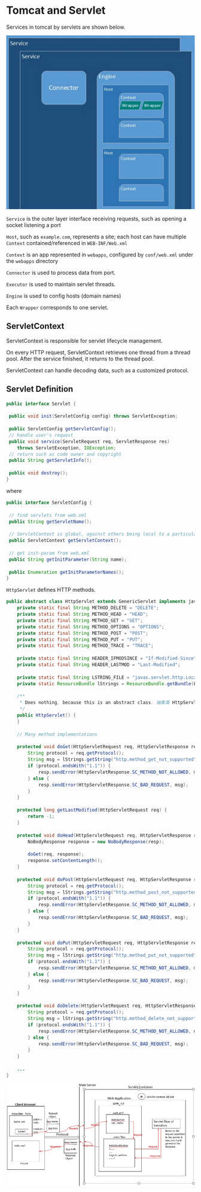 # Tomcat and Servlet

Services in tomcat by servlets are shown below.

![servlets_in_tomcat](imgs/servlets_in_tomcat.png "servlets_in_tomcat")

`Service` is the outer layer interface receiving requests, such as opening a socket listening a port

`Host`, such as `example.com`, represents a site; each host can have multiple `Context` contained/referenced in `WEB-INF/Web.xml`

`Context` is an app represented in `webapps`, configured by `conf/web.xml` under the `webapps` directory

`Connector` is used to process data from port.

`Executor` is used to maintain servlet threads.

`Engine` is used to config hosts (domain names)

Each `Wrapper` corresponds to one servlet.

## ServletContext

ServletContext is responsible for servlet lifecycle management.

On every HTTP request, ServletContext retrieves one thread from a thread pool. After the service finished, it returns to the thread pool.

ServletContext can handle decoding data, such as a customized protocol.

## Servlet Definition

```java
public interface Servlet {

 public void init(ServletConfig config) throws ServletException;

 public ServletConfig getServletConfig();
 // handle user's request
 public void service(ServletRequest req, ServletResponse res)
    throws ServletException, IOException;
 // return such as code owner and copyright
 public String getServletInfo();

 public void destroy();
}
```
where
```java
public interface ServletConfig {

 // find servlets from web.xml
 public String getServletName();
 
 // ServletContext is global, against others being local to a particular servlet
 public ServletContext getServletContext();
 
 // get init-param from web.xml
 public String getInitParameter(String name);
 
 public Enumeration getInitParameterNames();
}
```

`HttpServlet` defines HTTP methods.
```java
public abstract class HttpServlet extends GenericServlet implements java.io.Serializable {
	private static final String METHOD_DELETE = "DELETE";
	private static final String METHOD_HEAD = "HEAD";
	private static final String METHOD_GET = "GET";
	private static final String METHOD_OPTIONS = "OPTIONS";
	private static final String METHOD_POST = "POST";
	private static final String METHOD_PUT = "PUT";
	private static final String METHOD_TRACE = "TRACE";

	private static final String HEADER_IFMODSINCE = "If-Modified-Since";
	private static final String HEADER_LASTMOD = "Last-Modified";

	private static final String LSTRING_FILE = "javax.servlet.http.LocalStrings";
	private static ResourceBundle lStrings = ResourceBundle.getBundle(LSTRING_FILE);

	/**
	 * Does nothing, because this is an abstract class. 抽象类 HttpServlet
	 */
	public HttpServlet() {
	}

    // Many method implementations

    protected void doGet(HttpServletRequest req, HttpServletResponse resp) throws ServletException, IOException {
        String protocol = req.getProtocol();
        String msg = lStrings.getString("http.method_get_not_supported");
        if (protocol.endsWith("1.1")) {
            resp.sendError(HttpServletResponse.SC_METHOD_NOT_ALLOWED, msg);
        } else {
            resp.sendError(HttpServletResponse.SC_BAD_REQUEST, msg);
        }
    }

    protected long getLastModified(HttpServletRequest req) {
        return -1;
    }

    protected void doHead(HttpServletRequest req, HttpServletResponse resp) throws ServletException, IOException {
        NoBodyResponse response = new NoBodyResponse(resp);

        doGet(req, response);
        response.setContentLength();
    }

    protected void doPost(HttpServletRequest req, HttpServletResponse resp) throws ServletException, IOException {
        String protocol = req.getProtocol();
        String msg = lStrings.getString("http.method_post_not_supported");
        if (protocol.endsWith("1.1")) {
            resp.sendError(HttpServletResponse.SC_METHOD_NOT_ALLOWED, msg);
        } else {
            resp.sendError(HttpServletResponse.SC_BAD_REQUEST, msg);
        }
    }

    protected void doPut(HttpServletRequest req, HttpServletResponse resp) throws ServletException, IOException {
        String protocol = req.getProtocol();
        String msg = lStrings.getString("http.method_put_not_supported");
        if (protocol.endsWith("1.1")) {
            resp.sendError(HttpServletResponse.SC_METHOD_NOT_ALLOWED, msg);
        } else {
            resp.sendError(HttpServletResponse.SC_BAD_REQUEST, msg);
        }
    }

    protected void doDelete(HttpServletRequest req, HttpServletResponse resp) throws ServletException, IOException {
        String protocol = req.getProtocol();
        String msg = lStrings.getString("http.method_delete_not_supported");
        if (protocol.endsWith("1.1")) {
            resp.sendError(HttpServletResponse.SC_METHOD_NOT_ALLOWED, msg);
        } else {
            resp.sendError(HttpServletResponse.SC_BAD_REQUEST, msg);
        }
    }

    ...
}
```

![request_to_servlet](imgs/request_to_servlet.png "request_to_servlet")
